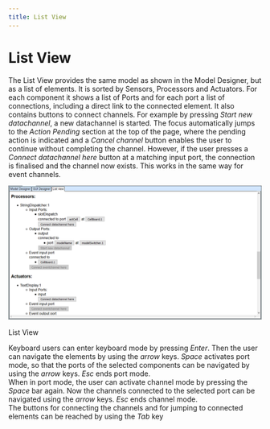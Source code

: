 ```yaml
---
title: List View
---
```


# List View

The List View provides the same model as shown in the Model Designer, but as a list of elements. It is sorted by Sensors, Processors and Actuators. For each component it shows a list of Ports and for each port a list of connections, including a direct link to the connected element. It also contains buttons to connect channels. For example by pressing _Start new datachannel_, a new datachannel is started. The focus automatically jumps to the _Action Pending_ section at the top of the page, where the pending action is indicated and a _Cancel channel_ button enables the user to continue without completing the channel. However, if the user presses a _Connect datachannel here_ button at a matching input port, the connection is finalised and the channel now exists. This works in the same way for event channels.

![Screenshot: List View](./img/list_view.png "Screenshot: List View")

List View

Keyboard users can enter keyboard mode by pressing _Enter_. Then the user can navigate the elements by using the _arrow_ keys. _Space_ activates port mode, so that the ports of the selected components can be navigated by using the _arrow_ keys. _Esc_ ends port mode.  
When in port mode, the user can activate channel mode by pressing the _Space_ bar again. Now the channels connected to the selected port can be navigated using the _arrow_ keys. _Esc_ ends channel mode.  
The buttons for connecting the channels and for jumping to connected elements can be reached by using the _Tab_ key